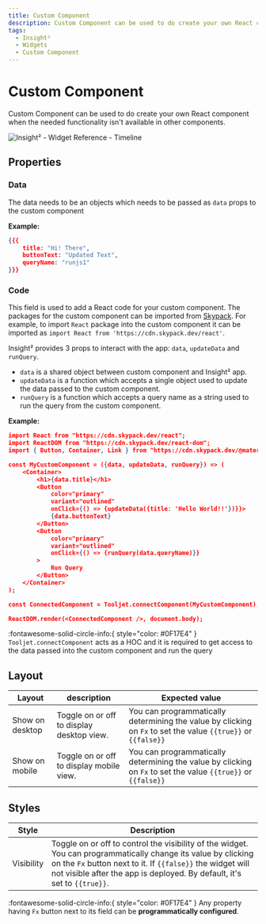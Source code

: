 ```yaml
---
title: Custom Component
description: Custom Component can be used to do create your own React component when the needed functionality isn't available in other components. 
tags:
  - Insight²
  - Widgets
  - Custom Component
---
```



# Custom Component

Custom Component can be used to do create your own React component when the needed functionality isn't available in other components.



![Insight² - Widget Reference - Timeline](/_images/insight2/widgets/custom-component/custom-component.png)



## Properties

### Data

The data needs to be an objects which needs to be passed as `data` props to the custom component

**Example:**

```json
{{{
    title: "Hi! There",
    buttonText: "Updated Text",
    queryName: "runjs1"
}}}
```

### Code

This field is used to add a React code for your custom component. The packages for the custom component can be imported from [Skypack](https://www.skypack.dev/). For example, to import `React` package into the custom component it can be imported as `import React from 'https://cdn.skypack.dev/react'`.

Insight² provides 3 props to interact with the app: `data`, `updateData` and `runQuery`.

- `data` is a shared object between custom component and Insight² app.
- `updateData` is a function which accepts a single object used to update the data passed to the custom component.
- `runQuery` is a function which accepts a query name as a string used to run the query from the custom component.

**Example:**

```json
import React from "https://cdn.skypack.dev/react";
import ReactDOM from "https://cdn.skypack.dev/react-dom";
import { Button, Container, Link } from "https://cdn.skypack.dev/@material-ui/core";

const MyCustomComponent = ({data, updateData, runQuery}) => (
    <Container>
        <h1>{data.title}</h1>
        <Button
            color="primary"
            variant="outlined"
            onClick={() => {updateData({title: 'Hello World!!'})}}>
            {data.buttonText}
        </Button>
        <Button
            color="primary"
            variant="outlined"
            onClick={() => {runQuery(data.queryName)}}
        >
            Run Query
        </Button>
    </Container>
);

const ConnectedComponent = Tooljet.connectComponent(MyCustomComponent);

ReactDOM.render(<ConnectedComponent />, document.body);
```

:fontawesome-solid-circle-info:{ style="color: #0F17E4" }
`Tooljet.connectComponent` acts as a HOC and it is required to get access to the data passed into the custom component and run the query


## Layout

| Layout          | description                               | Expected value                                                                                                |
| --------------- | ----------------------------------------- | ------------------------------------------------------------------------------------------------------------- |
| Show on desktop | Toggle on or off to display desktop view. | You can programmatically determining the value by clicking on `Fx` to set the value `{{true}}` or `{{false}}` |
| Show on mobile  | Toggle on or off to display mobile view.  | You can programmatically determining the value by clicking on `Fx` to set the value `{{true}}` or `{{false}}` |

## Styles

| Style      | Description                                                                                                                                                                                                                                              |
| ---------- | -------------------------------------------------------------------------------------------------------------------------------------------------------------------------------------------------------------------------------------------------------- |
| Visibility | Toggle on or off to control the visibility of the widget. You can programmatically change its value by clicking on the `Fx` button next to it. If `{{false}}` the widget will not visible after the app is deployed. By default, it's set to `{{true}}`. |

:fontawesome-solid-circle-info:{ style="color: #0F17E4" }
Any property having `Fx` button next to its field can be **programmatically configured**.

